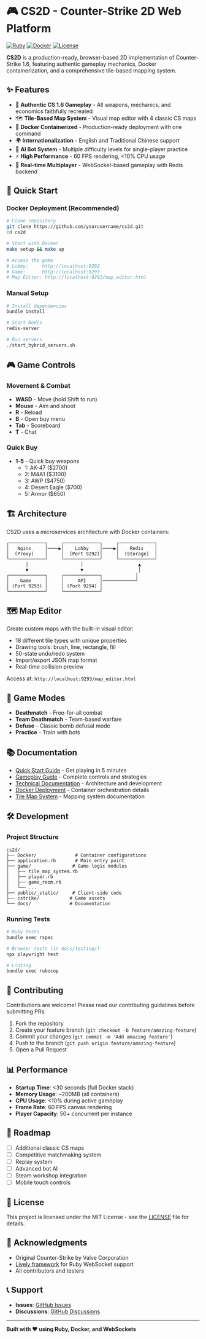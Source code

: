 # 🎮 CS2D - Counter-Strike 2D Web Platform

[![Ruby](https://img.shields.io/badge/Ruby-3.0+-red.svg)](https://www.ruby-lang.org/)
[![Docker](https://img.shields.io/badge/Docker-Ready-blue.svg)](https://www.docker.com/)
[![License](https://img.shields.io/badge/License-MIT-green.svg)](LICENSE)

**CS2D** is a production-ready, browser-based 2D implementation of Counter-Strike 1.6, featuring authentic gameplay mechanics, Docker containerization, and a comprehensive tile-based mapping system.

## ✨ Features

- 🎯 **Authentic CS 1.6 Gameplay** - All weapons, mechanics, and economics faithfully recreated
- 🗺️ **Tile-Based Map System** - Visual map editor with 4 classic CS maps
- 🐳 **Docker Containerized** - Production-ready deployment with one command
- 🌍 **Internationalization** - English and Traditional Chinese support
- 🤖 **AI Bot System** - Multiple difficulty levels for single-player practice
- ⚡ **High Performance** - 60 FPS rendering, <10% CPU usage
- 🔄 **Real-time Multiplayer** - WebSocket-based gameplay with Redis backend

## 🚀 Quick Start

### Docker Deployment (Recommended)
```bash
# Clone repository
git clone https://github.com/yourusername/cs2d.git
cd cs2d

# Start with Docker
make setup && make up

# Access the game
# Lobby:     http://localhost:9292
# Game:      http://localhost:9293  
# Map Editor: http://localhost:9293/map_editor.html
```

### Manual Setup
```bash
# Install dependencies
bundle install

# Start Redis
redis-server

# Run servers
./start_hybrid_servers.sh
```

## 🎮 Game Controls

### Movement & Combat
- **WASD** - Move (hold Shift to run)
- **Mouse** - Aim and shoot
- **R** - Reload
- **B** - Open buy menu
- **Tab** - Scoreboard
- **T** - Chat

### Quick Buy
- **1-5** - Quick buy weapons
  - 1: AK-47 ($2700)
  - 2: M4A1 ($3100)
  - 3: AWP ($4750)
  - 4: Desert Eagle ($700)
  - 5: Armor ($650)

## 🏗️ Architecture

CS2D uses a microservices architecture with Docker containers:

```
┌─────────────┐     ┌─────────────┐     ┌─────────────┐
│   Nginx     │────▶│    Lobby    │────▶│    Redis    │
│  (Proxy)    │     │  (Port 9292)│     │  (Storage)  │
└─────────────┘     └─────────────┘     └─────────────┘
       │                   │                    ▲
       ▼                   ▼                    │
┌─────────────┐     ┌─────────────┐            │
│    Game     │     │     API     │────────────┘
│ (Port 9293) │     │ (Port 9294) │
└─────────────┘     └─────────────┘
```

## 🗺️ Map Editor

Create custom maps with the built-in visual editor:

- 18 different tile types with unique properties
- Drawing tools: brush, line, rectangle, fill
- 50-state undo/redo system
- Import/export JSON map format
- Real-time collision preview

Access at: `http://localhost:9293/map_editor.html`

## 🎯 Game Modes

- **Deathmatch** - Free-for-all combat
- **Team Deathmatch** - Team-based warfare
- **Defuse** - Classic bomb defusal mode
- **Practice** - Train with bots

## 📚 Documentation

- [Quick Start Guide](docs/QUICK_START.md) - Get playing in 5 minutes
- [Gameplay Guide](docs/GAMEPLAY_GUIDE.md) - Complete controls and strategies
- [Technical Documentation](docs/TECHNICAL.md) - Architecture and development
- [Docker Deployment](DOCKER_DEPLOYMENT.md) - Container orchestration details
- [Tile Map System](TILE_MAP_SYSTEM_COMPLETION.md) - Mapping system documentation

## 🛠️ Development

### Project Structure
```
cs2d/
├── Docker/              # Container configurations
├── application.rb       # Main entry point
├── game/               # Game logic modules
│   ├── tile_map_system.rb
│   ├── player.rb
│   ├── game_room.rb
│   └── ...
├── public/_static/     # Client-side code
├── cstrike/           # Game assets
└── docs/              # Documentation
```

### Running Tests
```bash
# Ruby tests
bundle exec rspec

# Browser tests (in docs/testing/)
npx playwright test

# Linting
bundle exec rubocop
```

## 🤝 Contributing

Contributions are welcome! Please read our contributing guidelines before submitting PRs.

1. Fork the repository
2. Create your feature branch (`git checkout -b feature/amazing-feature`)
3. Commit your changes (`git commit -m 'Add amazing feature'`)
4. Push to the branch (`git push origin feature/amazing-feature`)
5. Open a Pull Request

## 📊 Performance

- **Startup Time**: <30 seconds (full Docker stack)
- **Memory Usage**: ~200MB (all containers)
- **CPU Usage**: <10% during active gameplay
- **Frame Rate**: 60 FPS canvas rendering
- **Player Capacity**: 50+ concurrent per instance

## 🚧 Roadmap

- [ ] Additional classic CS maps
- [ ] Competitive matchmaking system
- [ ] Replay system
- [ ] Advanced bot AI
- [ ] Steam workshop integration
- [ ] Mobile touch controls

## 📄 License

This project is licensed under the MIT License - see the [LICENSE](LICENSE) file for details.

## 🙏 Acknowledgments

- Original Counter-Strike by Valve Corporation
- [Lively framework](https://github.com/socketry/lively) for Ruby WebSocket support
- All contributors and testers

## 📞 Support

- **Issues**: [GitHub Issues](https://github.com/yourusername/cs2d/issues)
- **Discussions**: [GitHub Discussions](https://github.com/yourusername/cs2d/discussions)

---

**Built with ❤️ using Ruby, Docker, and WebSockets**